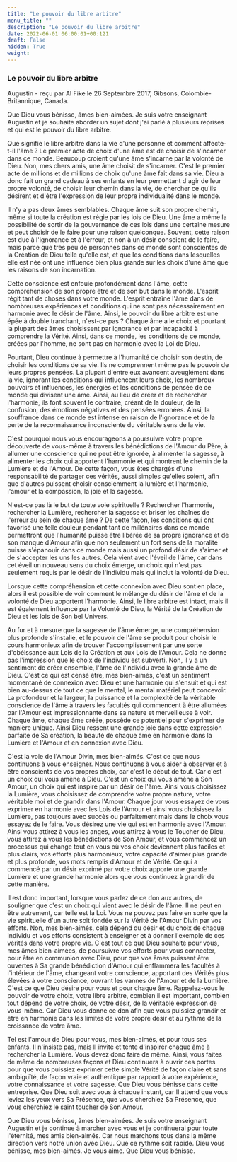 ```yaml
---
title: "Le pouvoir du libre arbitre"
menu_title: ""
description: "Le pouvoir du libre arbitre"
date: 2022-06-01 06:00:01+00:121
draft: False
hidden: True
weight:
---
```

### Le pouvoir du libre arbitre

Augustin - reçu par Al Fike le 26 Septembre 2017, Gibsons, Colombie-Britannique, Canada.

Que Dieu vous bénisse, âmes bien-aimées. Je suis votre enseignant Augustin et je souhaite aborder un sujet dont j'ai parlé à plusieurs reprises et qui est le pouvoir du libre arbitre.

Que signifie le libre arbitre dans la vie d'une personne et comment affecte-t-il l'âme ? Le premier acte de choix d'une âme est de choisir de s'incarner dans ce monde. Beaucoup croient qu'une âme s'incarne par la volonté de Dieu. Non, mes chers amis, une âme choisit de s'incarner. C'est le premier acte de millions et de millions de choix qu'une âme fait dans sa vie. Dieu a donc fait un grand cadeau à ses enfants en leur permettant d'agir de leur propre volonté, de choisir leur chemin dans la vie, de chercher ce qu'ils désirent et d'être l'expression de leur propre individualité dans le monde.

Il n'y a pas deux âmes semblables. Chaque âme suit son propre chemin, même si toute la création est régie par les lois de Dieu. Une âme a même la possibilité de sortir de la gouvernance de ces lois dans une certaine mesure et peut choisir de le faire pour une raison quelconque. Souvent, cette raison est due à l'ignorance et à l'erreur, et non à un désir conscient de le faire, mais parce que très peu de personnes dans ce monde sont conscientes de la Création de Dieu telle qu'elle est, et que les conditions dans lesquelles elle est née ont une influence bien plus grande sur les choix d'une âme que les raisons de son incarnation.

Cette conscience est enfouie profondément dans l'âme, cette compréhension de son propre être et de son but dans le monde. L'esprit régit tant de choses dans votre monde. L'esprit entraîne l'âme dans de nombreuses expériences et conditions qui ne sont pas nécessairement en harmonie avec le désir de l'âme. Ainsi, le pouvoir du libre arbitre est une épée à double tranchant, n'est-ce pas ? Chaque âme a le choix et pourtant la plupart des âmes choisissent par ignorance et par incapacité à comprendre la Vérité. Ainsi, dans ce monde, les conditions de ce monde, créées par l'homme, ne sont pas en harmonie avec la Loi de Dieu.

Pourtant, Dieu continue à permettre à l'humanité de choisir son destin, de choisir les conditions de sa vie. Ils ne comprennent même pas le pouvoir de leurs propres pensées. La plupart d'entre eux avancent aveuglément dans la vie, ignorant les conditions qui influencent leurs choix, les nombreux pouvoirs et influences, les énergies et les conditions de pensée de ce monde qui divisent une âme. Ainsi, au lieu de créer et de rechercher l'harmonie, ils font souvent le contraire, créant de la douleur, de la confusion, des émotions négatives et des pensées erronées. Ainsi, la souffrance dans ce monde est intense en raison de l'ignorance et de la perte de la reconnaissance inconsciente du véritable sens de la vie.

C'est pourquoi nous vous encourageons à poursuivre votre propre découverte de vous-même à travers les bénédictions de l'Amour du Père, à allumer une conscience qui ne peut être ignorée, à alimenter la sagesse, à alimenter les choix qui apportent l'harmonie et qui montrent le chemin de la Lumière et de l'Amour. De cette façon, vous êtes chargés d'une responsabilité de partager ces vérités, aussi simples qu'elles soient, afin que d'autres puissent choisir consciemment la lumière et l'harmonie, l'amour et la compassion, la joie et la sagesse.

N'est-ce pas là le but de toute voie spirituelle ? Rechercher l'harmonie, rechercher la Lumière, rechercher la sagesse et briser les chaînes de l'erreur au sein de chaque âme ? De cette façon, les conditions qui ont favorisé une telle douleur pendant tant de millénaires dans ce monde permettront que l'humanité puisse être libérée de sa propre ignorance et de son manque d'Amour afin que non seulement un fort sens de la moralité puisse s'épanouir dans ce monde mais aussi un profond désir de s'aimer et de s'accepter les uns les autres. Cela vient avec l'éveil de l'âme, car dans cet éveil un nouveau sens du choix émerge, un choix qui n'est pas seulement requis par le désir de l'individu mais qui inclut la volonté de Dieu.

Lorsque cette compréhension et cette connexion avec Dieu sont en place, alors il est possible de voir comment le mélange du désir de l'âme et de la volonté de Dieu apportent l'harmonie. Ainsi, le libre arbitre est intact, mais il est également influencé par la Volonté de Dieu, la Vérité de la Création de Dieu et les lois de Son bel Univers.

Au fur et à mesure que la sagesse de l'âme émerge, une compréhension plus profonde s'installe, et le pouvoir de l'âme se produit pour choisir le cours harmonieux afin de trouver l'accomplissement par une sorte d'obéissance aux Lois de la Création et aux Lois de l'Amour. Cela ne donne pas l'impression que le choix de l'individu est subverti. Non, il y a un sentiment de créer ensemble, l'âme de l'individu avec la grande âme de Dieu. C'est ce qui est censé être, mes bien-aimés, c'est un sentiment momentané de connexion avec Dieu et une harmonie qui s'ensuit et qui est bien au-dessus de tout ce que le mental, le mental matériel peut concevoir. La profondeur et la largeur, la puissance et la complexité de la véritable conscience de l'âme à travers les facultés qui commencent à être allumées par l'Amour est impressionnante dans sa nature et merveilleuse à voir. Chaque âme, chaque âme créée, possède ce potentiel pour s'exprimer de manière unique. Ainsi Dieu ressent une grande joie dans cette expression parfaite de Sa création, la beauté de chaque âme en harmonie dans la Lumière et l'Amour et en connexion avec Dieu.

C'est la voie de l'Amour Divin, mes bien-aimés. C'est ce que nous continuons à vous enseigner. Nous continuons à vous aider à observer et à être conscients de vos propres choix, car c'est le début de tout. Car c'est un choix qui vous amène à Dieu. C'est un choix qui vous amène à Son Amour, un choix qui est inspiré par un désir de l'âme. Ainsi vous choisissez la Lumière, vous choisissez de comprendre votre propre nature, votre véritable moi et de grandir dans l'Amour. Chaque jour vous essayez de vous exprimer en harmonie avec les Lois de l'Amour et ainsi vous choisissez la Lumière, pas toujours avec succès ou parfaitement mais dans le choix vous essayez de le faire. Vous désirez une vie qui est en harmonie avec l'Amour. Ainsi vous attirez à vous les anges, vous attirez à vous le Toucher de Dieu, vous attirez à vous les bénédictions de Son Amour, et vous commencez un processus qui change tout en vous où vos choix deviennent plus faciles et plus clairs, vos efforts plus harmonieux, votre capacité d'aimer plus grande et plus profonde, vos mots remplis d'Amour et de Vérité. Ce qui a commencé par un désir exprimé par votre choix apporte une grande Lumière et une grande harmonie alors que vous continuez à grandir de cette manière.

Il est donc important, lorsque vous parlez de ce don aux autres, de souligner que c'est un choix qui vient avec le désir de l'âme. Il ne peut en être autrement, car telle est la Loi. Vous ne pouvez pas faire en sorte que la vie spirituelle d'un autre soit fondée sur la Vérité de l'Amour Divin par vos efforts. Non, mes bien-aimés, cela dépend du désir et du choix de chaque individu et vos efforts consistent à enseigner et à donner l'exemple de ces vérités dans votre propre vie. C'est tout ce que Dieu souhaite pour vous, mes âmes bien-aimées, de poursuivre vos efforts pour vous connecter, pour être en communion avec Dieu, pour que vos âmes puissent être ouvertes à Sa grande bénédiction d'Amour qui enflammera les facultés à l'intérieur de l'âme, changeant votre conscience, apportant des Vérités plus élevées à votre conscience, ouvrant les vannes de l'Amour et de la Lumière. C'est ce que Dieu désire pour vous et pour chaque âme. Rappelez-vous le pouvoir de votre choix, votre libre arbitre, combien il est important, combien tout dépend de votre choix, de votre désir, de la véritable expression de vous-même. Car Dieu vous donne ce don afin que vous puissiez grandir et être en harmonie dans les limites de votre propre désir et au rythme de la croissance de votre âme.

Tel est l'amour de Dieu pour vous, mes bien-aimés, et pour tous ses enfants. Il n'insiste pas, mais Il invite et tente d'inspirer chaque âme à rechercher la Lumière. Vous devez donc faire de même. Ainsi, vous faites de même de nombreuses façons et Dieu continuera à ouvrir ces portes pour que vous puissiez exprimer cette simple Vérité de façon claire et sans ambiguïté, de façon vraie et authentique par rapport à votre expérience, votre connaissance et votre sagesse. Que Dieu vous bénisse dans cette entreprise. Que Dieu soit avec vous à chaque instant, car Il attend que vous leviez les yeux vers Sa Présence, que vous cherchiez Sa Présence, que vous cherchiez le saint toucher de Son Amour.

Que Dieu vous bénisse, âmes bien-aimées. Je suis votre enseignant Augustin et je continue à marcher avec vous et je continuerai pour toute l'éternité, mes amis bien-aimés. Car nous marchons tous dans la même direction vers notre union avec Dieu. Que ce rythme soit rapide. Dieu vous bénisse, mes bien-aimés. Je vous aime. Que Dieu vous bénisse.
